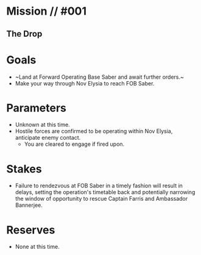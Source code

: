 # Mission // #001
## The Drop
# Goals
- ~Land at Forward Operating Base Saber and await further orders.~
- Make your way through Nov Elysia to reach FOB Saber.
  
# Parameters
- Unknown at this time.
- Hostile forces are confirmed to be operating within Nov Elysia, anticipate enemy contact.
  - You are cleared to engage if fired upon.

# Stakes
- Failure to rendezvous at FOB Saber in a timely fashion will result in delays, setting the operation's timetable back and potentially narrowing the window of opportunity to rescue Captain Farris and Ambassador Bannerjee.

# Reserves
- None at this time.
